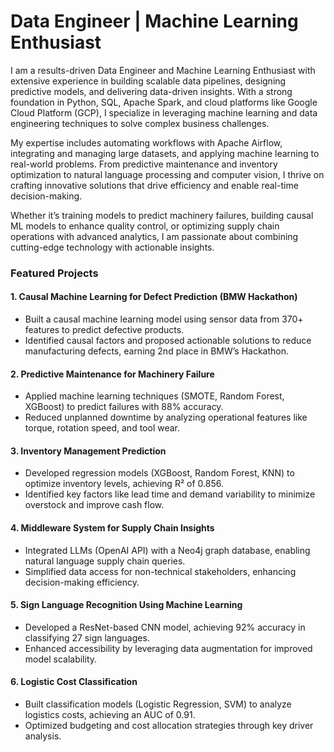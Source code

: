 # Data Engineer | Machine Learning Enthusiast

I am a results-driven Data Engineer and Machine Learning Enthusiast with extensive experience in building scalable data pipelines, designing predictive models, and delivering data-driven insights. With a strong foundation in Python, SQL, Apache Spark, and cloud platforms like Google Cloud Platform (GCP), I specialize in leveraging machine learning and data engineering techniques to solve complex business challenges.

My expertise includes automating workflows with Apache Airflow, integrating and managing large datasets, and applying machine learning to real-world problems. From predictive maintenance and inventory optimization to natural language processing and computer vision, I thrive on crafting innovative solutions that drive efficiency and enable real-time decision-making.

Whether it’s training models to predict machinery failures, building causal ML models to enhance quality control, or optimizing supply chain operations with advanced analytics, I am passionate about combining cutting-edge technology with actionable insights.

### Featured Projects

#### 1. Causal Machine Learning for Defect Prediction (BMW Hackathon)
- Built a causal machine learning model using sensor data from 370+ features to predict defective products.
- Identified causal factors and proposed actionable solutions to reduce manufacturing defects, earning 2nd place in BMW’s Hackathon.
  
#### 2. Predictive Maintenance for Machinery Failure
- Applied machine learning techniques (SMOTE, Random Forest, XGBoost) to predict failures with 88% accuracy.
- Reduced unplanned downtime by analyzing operational features like torque, rotation speed, and tool wear.
  
#### 3. Inventory Management Prediction
- Developed regression models (XGBoost, Random Forest, KNN) to optimize inventory levels, achieving R² of 0.856.
- Identified key factors like lead time and demand variability to minimize overstock and improve cash flow.

#### 4. Middleware System for Supply Chain Insights
- Integrated LLMs (OpenAI API) with a Neo4j graph database, enabling natural language supply chain queries.
- Simplified data access for non-technical stakeholders, enhancing decision-making efficiency.

#### 5. Sign Language Recognition Using Machine Learning
- Developed a ResNet-based CNN model, achieving 92% accuracy in classifying 27 sign languages.
- Enhanced accessibility by leveraging data augmentation for improved model scalability.

#### 6. Logistic Cost Classification
- Built classification models (Logistic Regression, SVM) to analyze logistics costs, achieving an AUC of 0.91.
- Optimized budgeting and cost allocation strategies through key driver analysis.
